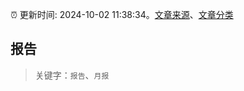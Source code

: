 :alarm_clock: 更新时间: 2024-10-02 11:38:34。[文章来源](/README.md)、[文章分类](/TAGS.md)

## 报告


> 关键字：`报告`、`月报`



